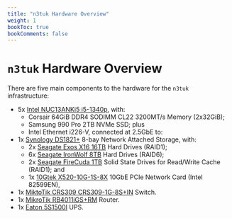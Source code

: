 ```yaml
---
title: "n3tuk Hardware Overview"
weight: 1
bookToc: true
bookComments: false
---
```

# `n3tuk` Hardware Overview

There are five main components to the hardware for the `n3tuk` infrastructure:

* 5x [Intel NUC13ANKi5 i5-1340p][intel-nuc], with:
  * Corsair 64GiB DDR4 SODIMM CL22 3200MT/s Memory (2x32GiB);
  * Samsung 990 Pro 2TB NVMe SSD; plus
  * Intel Ethernet i226-V, connected at 2.5GbE to:
* 1x [Synology DS1821+][synology-ds1821] 8-bay Network Attached Storage, with:
  * 2x [Seagate Exos X16 16TB][seagate-x16-16tb] Hard Drives (RAID1);
  * 6x [Seagate IronWolf 8TB][seagate-ironwolf-8tb] Hard Drives (RAID6);
  * 2x [Seagate FireCuda 1TB][seagate-firecuda-1tb] Solid State Drives for
    Read/Write Cache (RAID1); and
  * 1x [10Gtek X520-10G-1S-8X][10gtek-x520] 10GbE PCIe Network Card (Intel 82599EN),
* 1x [MiktoTik CRS309 CRS309-1G-8S+IN][mikrotik-crs509] Switch.
* 1x [MikroTik RB4011iGS+RM][mikrotik-rb4011] Router.
* 1x [Eaton 5S1500I][eaton-5s1500i] UPS.

[intel-nuc]: https://www.intel.com/content/www/us/en/products/sku/233098/intel-nuc-13-pro-kit-nuc13anhi5/specifications.html
[synology-ds1821]: https://www.synology.com/en-uk/products/DS1821+
[seagate-x16-16tb]: https://www.seagate.com/files/www-content/datasheets/pdfs/exos-x16-DS2011-1-1904US-en_US.pdf
[seagate-ironwolf-8tb]: https://www.seagate.com/www-content/datasheets/pdfs/ironwolf-12tb-emea-DS1904-20-2111GB-en_GB.pdf
[seagate-firecuda-1tb]: https://www.seagate.com/www-content/datasheets/pdfs/firecuda-510-ssd-DS1999-1-1812US-en_US.pdf
[10gtek-x520]: https://www.10gtek.com/10gnic
[mikrotik-crs509]: https://mikrotik.com/product/crs309_1g_8s_in
[mikrotik-rb4011]: https://mikrotik.com/product/rb4011igs_rm
[eaton-5s1500i]: https://www.eaton.com/gb/en-gb/skuPage.5S1500I.html
